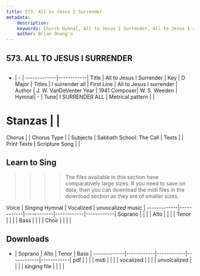 ```yaml
---
title: 573. All to Jesus I Surrender
metadata:
    description: 
    keywords: Church Hymnal, All to Jesus I Surrender, All to Jesus I surrender, I surrender all
    author: Brian Onang'o
---
```



## 573. ALL TO JESUS I SURRENDER

```txt

```

- |   -  |
-------------|------------|
Title | All to Jesus I Surrender |
Key | D Major |
Titles | I surrender all |
First Line | All to Jesus I surrender |
Author | J. W. VanDeVenter
Year | 1941
Composer| W. S. Weeden |
Hymnal|  - |
Tune| I SURRENDER ALL |
Metrical pattern | |
# Stanzas |  |
Chorus |  |
Chorus Type |  |
Subjects | Sabbath School: The Call |
Texts |  |
Print Texts | 
Scripture Song |  |
  
## Learn to Sing

>>>> The files available in this section have comparatively large sizes. If you need to save on data, then you can download the midi files in the download section as they are of smaller sizes.

Voice |  Singing Hymnal | Vocalized | unvocalized music |
-------------|------------|------------|------------|------------|
Soprano | | | |
Alto | | | |
Tenor | | | |
Bass | | | |
Choir | | | |

## Downloads

- |  Soprano | Alto | Tenor | Bass |
-------------|------------|------------|------------|------------|
pdf | | | |
midi | | | |
vocalized | | | |
unvolcalized | | | |
singing file | | | |
  